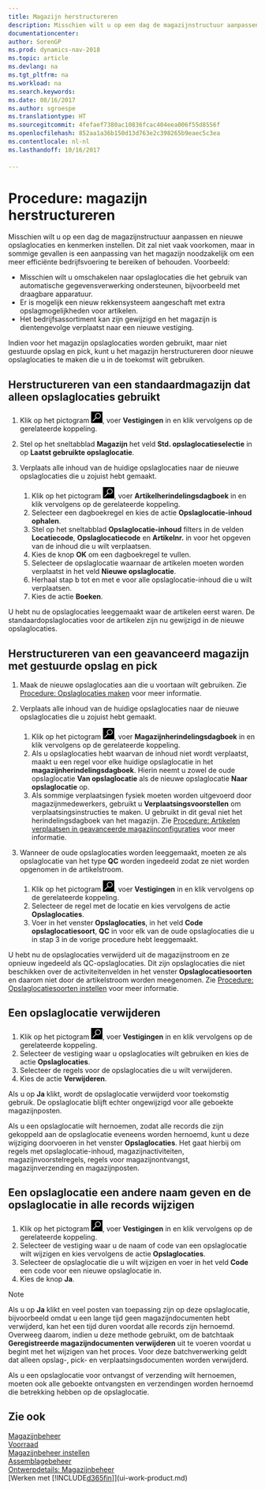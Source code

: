 ```yaml
---
title: Magazijn herstructureren
description: Misschien wilt u op een dag de magazijnstructuur aanpassen en nieuwe opslaglocaties en kenmerken instellen.
documentationcenter: 
author: SorenGP
ms.prod: dynamics-nav-2018
ms.topic: article
ms.devlang: na
ms.tgt_pltfrm: na
ms.workload: na
ms.search.keywords: 
ms.date: 08/16/2017
ms.author: sgroespe
ms.translationtype: HT
ms.sourcegitcommit: 4fefaef7380ac10836fcac404eea006f55d8556f
ms.openlocfilehash: 852aa1a36b150d13d763e2c398265b9eaec5c3ea
ms.contentlocale: nl-nl
ms.lasthandoff: 10/16/2017

---
```

# <a name="how-to-restructure-warehouses"></a>Procedure: magazijn herstructureren
Misschien wilt u op een dag de magazijnstructuur aanpassen en nieuwe opslaglocaties en kenmerken instellen. Dit zal niet vaak voorkomen, maar in sommige gevallen is een aanpassing van het magazijn noodzakelijk om een meer efficiënte bedrijfsvoering te bereiken of behouden. Voorbeeld:  

- Misschien wilt u omschakelen naar opslaglocaties die het gebruik van automatische gegevensverwerking ondersteunen, bijvoorbeeld met draagbare apparatuur.  
- Er is mogelijk een nieuw rekkensysteem aangeschaft met extra opslagmogelijkheden voor artikelen.  
- Het bedrijfsassortiment kan zijn gewijzigd en het magazijn is dientengevolge verplaatst naar een nieuwe vestiging.  

Indien voor het magazijn opslaglocaties worden gebruikt, maar niet gestuurde opslag en pick, kunt u het magazijn herstructureren door nieuwe opslaglocaties te maken die u in de toekomst wilt gebruiken.  

## <a name="to-restructure-a-basic-warehouse-that-uses-bins-only"></a>Herstructureren van een standaardmagazijn dat alleen opslaglocaties gebruikt  
1.  Klik op het pictogram ![Zoeken naar pagina of rapport](media/ui-search/search_small.png "pictogram Zoeken naar pagina of rapport"), voer **Vestigingen** in en klik vervolgens op de gerelateerde koppeling.  
2.  Stel op het sneltabblad **Magazijn** het veld **Std. opslaglocatieselectie** in op **Laatst gebruikte opslaglocatie**.  
3.  Verplaats alle inhoud van de huidige opslaglocaties naar de nieuwe opslaglocaties die u zojuist hebt gemaakt.  

    1.  Klik op het pictogram ![Zoeken naar pagina of rapport](media/ui-search/search_small.png "pictogram Zoeken naar pagina of rapport"), voer **Artikelherindelingsdagboek** in en klik vervolgens op de gerelateerde koppeling.  
    2.  Selecteer een dagboekregel en kies de actie **Opslaglocatie-inhoud ophalen**.  
    3.  Stel op het sneltabblad **Opslaglocatie-inhoud** filters in de velden **Locatiecode**, **Opslaglocatiecode** en **Artikelnr.** in voor het opgeven van de inhoud die u wilt verplaatsen.  
    4.  Kies de knop **OK** om een dagboekregel te vullen.  
    5.  Selecteer de opslaglocatie waarnaar de artikelen moeten worden verplaatst in het veld **Nieuwe opslaglocatie**.  
    6.  Herhaal stap b tot en met e voor alle opslaglocatie-inhoud die u wilt verplaatsen.  
    7.  Kies de actie **Boeken**.  

U hebt nu de opslaglocaties leeggemaakt waar de artikelen eerst waren. De standaardopslaglocaties voor de artikelen zijn nu gewijzigd in de nieuwe opslaglocaties.  

## <a name="to-restructure-an-advanced-warehouse-that-uses-directed-put-away-and-pick"></a>Herstructureren van een geavanceerd magazijn met gestuurde opslag en pick  

1.  Maak de nieuwe opslaglocaties aan die u voortaan wilt gebruiken. Zie [Procedure: Opslaglocaties maken](warehouse-how-to-create-individual-bins.md) voor meer informatie.  
2.  Verplaats alle inhoud van de huidige opslaglocaties naar de nieuwe opslaglocaties die u zojuist hebt gemaakt.  

    1.  Klik op het pictogram ![Zoeken naar pagina of rapport](media/ui-search/search_small.png "pictogram Zoeken naar pagina of rapport"), voer **Magazijnherindelingsdagboek** in en klik vervolgens op de gerelateerde koppeling.  
    2.  Als u opslaglocaties hebt waarvan de inhoud niet wordt verplaatst, maakt u een regel voor elke huidige opslaglocatie in het **magazijnherindelingsdagboek**. Hierin neemt u zowel de oude opslaglocatie **Van opslaglocatie** als de nieuwe opslaglocatie **Naar opslaglocatie** op.  
    3.  Als sommige verplaatsingen fysiek moeten worden uitgevoerd door magazijnmedewerkers, gebruikt u **Verplaatsingsvoorstellen** om verplaatsingsinstructies te maken. U gebruikt in dit geval niet het herindelingsdagboek van het magazijn. Zie [Procedure: Artikelen verplaatsen in geavanceerde magazijnconfiguraties](warehouse-how-to-move-items-in-advanced-warehousing.md) voor meer informatie.  

3.  Wanneer de oude opslaglocaties worden leeggemaakt, moeten ze als opslaglocatie van het type **QC** worden ingedeeld zodat ze niet worden opgenomen in de artikelstroom.  

    1.  Klik op het pictogram ![Zoeken naar pagina of rapport](media/ui-search/search_small.png "pictogram Zoeken naar pagina of rapport"), voer **Vestigingen** in en klik vervolgens op de gerelateerde koppeling.  
    2.  Selecteer de regel met de locatie en kies vervolgens de actie **Opslaglocaties**.  
    3.  Voer in het venster **Opslaglocaties**, in het veld **Code opslaglocatiesoort**, **QC** in voor elk van de oude opslaglocaties die u in stap 3 in de vorige procedure hebt leeggemaakt.  

U hebt nu de opslaglocaties verwijderd uit de magazijnstroom en ze opnieuw ingedeeld als QC-opslaglocaties. Dit zijn opslaglocaties die niet beschikken over de activiteitenvelden in het venster **Opslaglocatiesoorten** en daarom niet door de artikelstroom worden meegenomen. Zie [Procedure: Opslaglocatiesoorten instellen](warehouse-how-to-set-up-bin-types.md) voor meer informatie.  

## <a name="to-delete-a-bin"></a>Een opslaglocatie verwijderen  

1.  Klik op het pictogram ![Zoeken naar pagina of rapport](media/ui-search/search_small.png "pictogram Zoeken naar pagina of rapport"), voer **Vestigingen** in en klik vervolgens op de gerelateerde koppeling.  
2.  Selecteer de vestiging waar u opslaglocaties wilt gebruiken en kies de actie **Opslaglocaties**.  
3.  Selecteer de regels voor de opslaglocaties die u wilt verwijderen.  
4.  Kies de actie **Verwijderen**.  

Als u op **Ja** klikt, wordt de opslaglocatie verwijderd voor toekomstig gebruik. De opslaglocatie blijft echter ongewijzigd voor alle geboekte magazijnposten.  

Als u een opslaglocatie wilt hernoemen, zodat alle records die zijn gekoppeld aan de opslaglocatie eveneens worden hernoemd, kunt u deze wijziging doorvoeren in het venster **Opslaglocaties**. Het gaat hierbij om regels met opslaglocatie-inhoud, magazijnactiviteiten, magazijnvoorstelregels, regels voor magazijnontvangst, magazijnverzending en magazijnposten.  

## <a name="to-rename-a-bin-and-change-the-bin-code-in-all-records"></a>Een opslaglocatie een andere naam geven en de opslaglocatie in alle records wijzigen  

1.  Klik op het pictogram ![Zoeken naar pagina of rapport](media/ui-search/search_small.png "pictogram Zoeken naar pagina of rapport"), voer **Vestigingen** in en klik vervolgens op de gerelateerde koppeling.  
2.  Selecteer de vestiging waar u de naam of code van een opslaglocatie wilt wijzigen en kies vervolgens de actie **Opslaglocaties**.  
3.  Selecteer de opslaglocatie die u wilt wijzigen en voer in het veld **Code** een code voor een nieuwe opslaglocatie in.  
4.  Kies de knop **Ja**.  

> [!NOTE]  
>  Als u op **Ja** klikt en veel posten van toepassing zijn op deze opslaglocatie, bijvoorbeeld omdat u een lange tijd geen magazijndocumenten hebt verwijderd, kan het een tijd duren voordat alle records zijn hernoemd. Overweeg daarom, indien u deze methode gebruikt, om de batchtaak **Geregistreerde magazijndocumenten verwijderen** uit te voeren voordat u begint met het wijzigen van het proces. Voor deze batchverwerking geldt dat alleen opslag-, pick- en verplaatsingsdocumenten worden verwijderd.  
>   
>  Als u een opslaglocatie voor ontvangst of verzending wilt hernoemen, moeten ook alle geboekte ontvangsten en verzendingen worden hernoemd die betrekking hebben op de opslaglocatie.  

## <a name="see-also"></a>Zie ook  
[Magazijnbeheer](warehouse-manage-warehouse.md)  
[Voorraad](inventory-manage-inventory.md)  
[Magazijnbeheer instellen](warehouse-setup-warehouse.md)     
[Assemblagebeheer](assembly-assemble-items.md)    
[Ontwerpdetails: Magazijnbeheer](design-details-warehouse-management.md)  
[Werken met [!INCLUDE[d365fin](includes/d365fin_md.md)]](ui-work-product.md)

